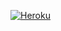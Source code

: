[![Heroku](https://www.herokucdn.com/deploy/button.svg)](https://heroku.com/deploy?template=https://github.com/XNKITK/SPAM-BOT)
